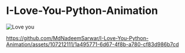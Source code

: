 # I-Love-You-Python-Animation
![Love you](https://github.com/MdNadeemSarwar/Love-You-Python-Animation/assets/107212111/70fc4943-0b26-4355-9891-6c910e9230ff)

https://github.com/MdNadeemSarwar/I-Love-You-Python-Animation/assets/107212111/1a495771-6d67-4f8b-a780-cf83d986b7cd
